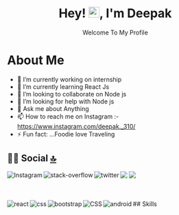 
<h1 align="center">Hey! <img src="https://media.giphy.com/media/hvRJCLFzcasrR4ia7z/giphy.gif" width="25px">, I'm Deepak</h1>


<p align="center"> Welcome To My Profile </p>
<h1> About Me</h1>

- 🔭 I’m currently working on internship 
- 🌱 I’m currently learning React Js
- 👯 I’m looking to collaborate on Node js
- 🤔 I’m looking for help with Node js
- 💬 Ask me about Anything 
- 📫 How to reach me on Instagram :-https://www.instagram.com/deepak._310/
- ⚡ Fun fact: ...Foodie love Traveling 

## 👨👩 Social [🔝](#welcome-badges-4-readmemd-profile)
[<img align="left" alt="Instagram" src="https://img.shields.io/badge/Instagram-E4405F?style=for-the-badge&logo=instagram&logoColor=white" />](https://www.instagram.com/deepak._310/)

[<img align="left" alt="stack-overflow" src="https://img.shields.io/badge/stack%20overflow-FE7A16?logo=stack-overflow&logoColor=white&style=for-the-badge" />](https://stackoverflow.com/users/17017988/deepak-chouhan?tab=profile)

[<img align="left" alt="twitter" src="https://img.shields.io/badge/twitter%20-blue?logo=twitter&logoColor=white&style=for-the-badge" />](https://twitter.com/Deepakc29950015)

[<img src="https://img.shields.io/badge/Gmail-D14836?style=for-the-badge&logo=gmail&logoColor=white" />]()
[<img src="https://img.shields.io/badge/LinkedIn-0077B5?style=for-the-badge&logo=linkedin&logoColor=white" />](https://www.linkedin.com/in/deepak-chouhan-a12ab11bb/)

<br>
<br>
## Skills
<img align="left" alt="react" src="https://img.shields.io/badge/react%20-%2320232a.svg?&style=for-the-badge&logo=react&logoColor=%2361DAFB" />
<img align="left" alt="css" src="https://img.shields.io/badge/css3-%231572B6.svg?style=for-the-badge&logo=css3&logoColor=white" />
<img align="left" alt="bootstrap" src="https://img.shields.io/badge/bootstrap-%23563D7C.svg?style=for-the-badge&logo=bootstrap&logoColor=white" />
<img align="left" alt="CSS" src="https://img.shields.io/badge/html5-%23E34F26.svg?style=for-the-badge&logo=html5&logoColor=white" />
<img align="left" alt="android" src="https://img.shields.io/badge/javascript-%23323330.svg?style=for-the-badge&logo=javascript&logoColor=%23F7DF1E" />
<br>
<br>



